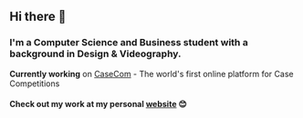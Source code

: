 ## Hi there 👋

### I'm a Computer Science and Business student with a background in Design & Videography. 
__Currently working__ on [CaseCom](https://casecom.app) - The world's first online platform for Case Competitions

#### Check out my work at my personal [website](https://justinzhang.ca/) 😊
